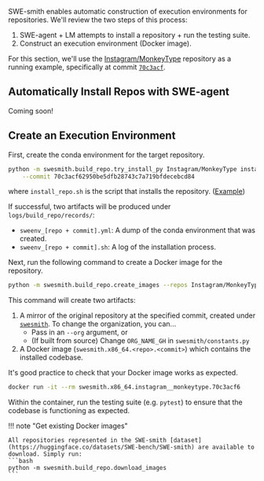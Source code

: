 SWE-smith enables automatic construction of execution environments for repositories.
We'll review the two steps of this process:

1. SWE-agent + LM attempts to install a repository + run the testing suite.
2. Construct an execution environment (Docker image).

For this section, we'll use the [Instagram/MonkeyType](https://github.com/Instagram/MonkeyType/) repository as a running example, 
specifically at commit [`70c3acf`](https://github.com/Instagram/MonkeyType/tree/70c3acf62950be5dfb28743c7a719bfdecebcd84).

## Automatically Install Repos with SWE-agent

Coming soon!

## Create an Execution Environment
First, create the conda environment for the target repository.
```bash
python -m swesmith.build_repo.try_install_py Instagram/MonkeyType install_repo.sh \
    --commit 70c3acf62950be5dfb28743c7a719bfdecebcd84
```
where `install_repo.sh` is the script that installs the repository.
([Example](https://github.com/SWE-bench/SWE-smith/blob/main/configs/install_repo.sh))

If successful, two artifacts will be produced under `logs/build_repo/records/`:
* `sweenv_[repo + commit].yml`: A dump of the conda environment that was created.
* `sweenv_[repo + commit].sh`: A log of the installation process.

Next, run the following command to create a Docker image for the repository.

```bash
python -m swesmith.build_repo.create_images --repos Instagram/MonkeyType
```

This command will create two artifacts:
1. A mirror of the original repository at the specified commit, created under [`swesmith`](https://github.com/orgs/swesmith/repositories). To change the organization, you can...
    * Pass in an `--org` argument, or
    * (If built from source) Change `ORG_NAME_GH` in `swesmith/constants.py`
2. A Docker image (`swesmith.x86_64.<repo>.<commit>`) which contains the installed codebase.

It's good practice to check that your Docker image works as expected.
```bash
docker run -it --rm swesmith.x86_64.instagram__monkeytype.70c3acf6
```
Within the container, run the testing suite (e.g. `pytest`) to ensure that the codebase is functioning as expected.

!!! note "Get existing Docker images"

    All repositories represented in the SWE-smith [dataset](https://huggingface.co/datasets/SWE-bench/SWE-smith) are available to download. Simply run:
    ```bash
    python -m swesmith.build_repo.download_images
    ```
